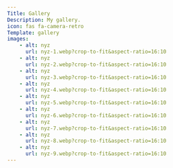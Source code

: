 ```yaml
---
Title: Gallery
Description: My gallery.
icon: fas fa-camera-retro
Template: gallery
images:
    - alt: nyz
      url: nyz-1.webp?crop-to-fit&aspect-ratio=16:10
    - alt: nyz
      url: nyz-2.webp?crop-to-fit&aspect-ratio=16:10
    - alt: nyz
      url: nyz-3.webp?crop-to-fit&aspect-ratio=16:10
    - alt: nyz
      url: nyz-4.webp?crop-to-fit&aspect-ratio=16:10
    - alt: nyz
      url: nyz-5.webp?crop-to-fit&aspect-ratio=16:10
    - alt: nyz
      url: nyz-6.webp?crop-to-fit&aspect-ratio=16:10
    - alt: nyz
      url: nyz-7.webp?crop-to-fit&aspect-ratio=16:10
    - alt: nyz
      url: nyz-8.webp?crop-to-fit&aspect-ratio=16:10
    - alt: nyz
      url: nyz-9.webp?crop-to-fit&aspect-ratio=16:10
---
```

